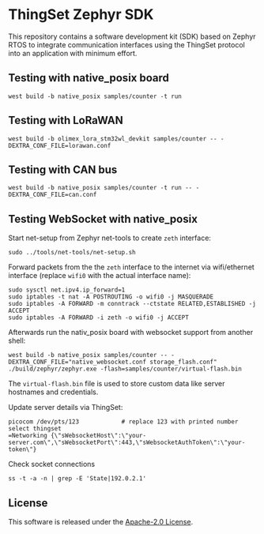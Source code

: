 # ThingSet Zephyr SDK

This repository contains a software development kit (SDK) based on Zephyr RTOS to integrate communication interfaces using the ThingSet protocol into an application with minimum effort.

## Testing with native_posix board

```
west build -b native_posix samples/counter -t run
```

## Testing with LoRaWAN

```
west build -b olimex_lora_stm32wl_devkit samples/counter -- -DEXTRA_CONF_FILE=lorawan.conf
```

## Testing with CAN bus

```
west build -b native_posix samples/counter -t run -- -DEXTRA_CONF_FILE=can.conf
```

## Testing WebSocket with native_posix

Start net-setup from Zephyr net-tools to create `zeth` interface:

```
sudo ../tools/net-tools/net-setup.sh
```

Forward packets from the the `zeth` interface to the internet via wifi/ethernet interface (replace
`wifi0` with the actual interface name):

```
sudo sysctl net.ipv4.ip_forward=1
sudo iptables -t nat -A POSTROUTING -o wifi0 -j MASQUERADE
sudo iptables -A FORWARD -m conntrack --ctstate RELATED,ESTABLISHED -j ACCEPT
sudo iptables -A FORWARD -i zeth -o wifi0 -j ACCEPT
```

Afterwards run the nativ_posix board with websocket support from another shell:

```
west build -b native_posix samples/counter -- -DEXTRA_CONF_FILE="native_websocket.conf storage_flash.conf"
./build/zephyr/zephyr.exe -flash=samples/counter/virtual-flash.bin
```

The `virtual-flash.bin` file is used to store custom data like server hostnames and credentials.

Update server details via ThingSet:

```
picocom /dev/pts/123            # replace 123 with printed number
select thingset
=Networking {\"sWebsocketHost\":\"your-server.com\",\"sWebsocketPort\":443,\"sWebsocketAuthToken\":\"your-token\"}
```

Check socket connections

```
ss -t -a -n | grep -E 'State|192.0.2.1'
```

## License

This software is released under the [Apache-2.0 License](LICENSE).
